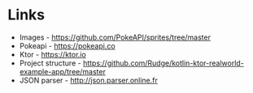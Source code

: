# Links

* Images - https://github.com/PokeAPI/sprites/tree/master
* Pokeapi - https://pokeapi.co
* Ktor - https://ktor.io
* Project structure - https://github.com/Rudge/kotlin-ktor-realworld-example-app/tree/master
* JSON parser - http://json.parser.online.fr
